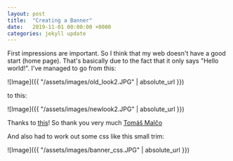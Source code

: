 ```yaml
---
layout: post
title:  "Creating a Banner"
date:   2019-11-01 00:00:00 +0000
categories: jekyll update
---
```


First impressions are important. So I think that my web doesn't have a good start (home page). That's basically due to the fact that it only says "Hello world!". I've managed to go from this:

![Image]({{ "/assets/images/old_look2.JPG" | absolute_url }})

to this:

![Image]({{ "/assets/images/newlook2.JPG" | absolute_url }})


Thanks to [this](https://www.pexels.com/photo/photo-of-mountains-under-cloudy-sky-3022417/)! So thank you very much [Tomáš Malčo](https://www.pexels.com/@tomas-malco-malik-793526)

And also had to work out some css like this small trim:

![Image]({{ "/assets/images/banner_css.JPG" | absolute_url }})


